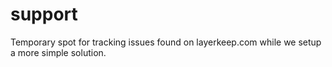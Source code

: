 # support

Temporary spot for tracking issues found on layerkeep.com while we setup a more simple solution.
